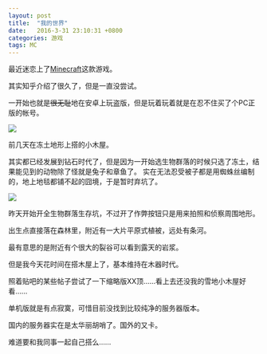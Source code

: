 ```yaml
---
layout: post
title:  "我的世界"
date:   2016-3-31 23:10:31 +0800
categories: 游戏
tags: MC
---
```

最近迷恋上了[Minecraft](https://minecraft.net/)这款游戏。

其实知乎介绍了很久了，但是一直没尝试。

一开始也就是<s>很无耻</s>地在安卓上玩盗版，但是玩着玩着就是在忍不住买了个PC正版的帐号。

![](http://www.jithee.name/img/2016-03-30_23.56.42.png)

前几天在冻土地形上搭的小木屋。

其实都已经发展到钻石时代了，但是因为一开始选生物群落的时候只选了冻土，结果能见到的动物除了怪就是兔子和章鱼了。
实在无法忍受被子都是用蜘蛛丝编制的，地上地毯都铺不起的囧境，于是暂时弃坑了。


![](http://www.jithee.name/img/2016-03-31_22.44.13.png)

昨天开始开全生物群落生存坑，不过开了作弊按钮只是用来拍照和侦察周围地形。

出生点直接落在森林里，附近有一大片平原式植被，远处有条河。

最有意思的是附近有个很大的裂谷可以看到露天的岩浆。

但是我今天花时间在搭木屋上了，基本维持在木器时代。

照着贴吧的某些帖子尝试了一下缩略版XX顶……看上去还没我的雪地小木屋好看……


单机版就是有点寂寞，可惜目前没找到比较纯净的服务器版本。

国内的服务器实在是太华丽胡哨了。国外的又卡。

难道要和我同事一起自己搭么……
